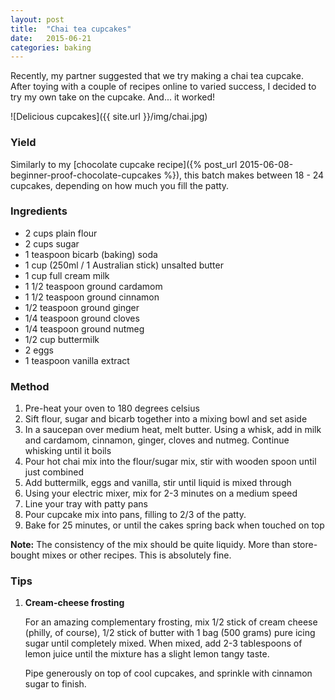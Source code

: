 ```yaml
---
layout: post
title:  "Chai tea cupcakes"
date:   2015-06-21
categories: baking
---
```


Recently, my partner suggested that we try making a chai tea cupcake. After toying with a couple of recipes online to varied success, I decided to try my own take on the cupcake. And... it worked!

![Delicious cupcakes]({{ site.url }}/img/chai.jpg)

### Yield

Similarly to my [chocolate cupcake recipe]({% post_url 2015-06-08-beginner-proof-chocolate-cupcakes %}), this batch makes between 18 - 24 cupcakes, depending on how much you fill the patty.

### Ingredients

- 2 cups plain flour
- 2 cups sugar
- 1 teaspoon bicarb (baking) soda
- 1 cup (250ml / 1 Australian stick) unsalted butter
- 1 cup full cream milk
- 1 1/2 teaspoon ground cardamom
- 1 1/2 teaspoon ground cinnamon
- 1/2 teaspoon ground ginger
- 1/4 teaspoon ground cloves
- 1/4 teaspoon ground nutmeg
- 1/2 cup buttermilk
- 2 eggs
- 1 teaspoon vanilla extract

### Method

1. Pre-heat your oven to 180 degrees celsius
2. Sift flour, sugar and bicarb together into a mixing bowl and set aside
3. In a saucepan over medium heat, melt butter. Using a whisk, add in milk and cardamom, cinnamon, ginger, cloves and nutmeg. Continue whisking until it boils
4. Pour hot chai mix into the flour/sugar mix, stir with wooden spoon until just combined
5. Add buttermilk, eggs and vanilla, stir until liquid is mixed through
6. Using your electric mixer, mix for 2-3 minutes on a medium speed
7. Line your tray with patty pans
8. Pour cupcake mix into pans, filling to 2/3 of the patty.
9. Bake for 25 minutes, or until the cakes spring back when touched on top

**Note:** The consistency of the mix should be quite liquidy. More than store-bought mixes or other recipes. This is absolutely fine.

### Tips

1. **Cream-cheese frosting**

	For an amazing complementary frosting, mix 1/2 stick of cream cheese (philly, of course), 1/2 stick of butter with 1 bag (500 grams) pure icing sugar until completely mixed. When mixed, add 2-3 tablespoons of lemon juice until the mixture has a slight lemon tangy taste. 
	
	Pipe generously on top of cool cupcakes, and sprinkle with cinnamon sugar to finish.